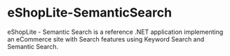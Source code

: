 # eShopLite-SemanticSearch
eShopLite - Semantic Search is a reference .NET application implementing an eCommerce site with Search features using Keyword Search and Semantic Search.
